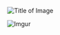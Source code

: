 ![Title of Image](http://placehold.it/300&text=map+of+nyc+schools)

![Imgur](http://i.imgur.com/a018Ofk.png)